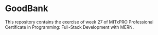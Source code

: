 # GoodBank
This repository contains the exercise of week 27 of MITxPRO Professional Certificate in Programming: Full-Stack Development with MERN.
